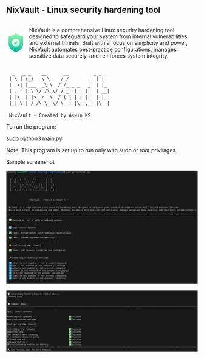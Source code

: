 ## NixVault - Linux security hardening tool
<div style="display: flex; align-items: center;">
    <img src="nixvault_icon.png" alt="NixVault Icon" width="50" style="margin-right: 10px;"/>
    <p>NixVault is a comprehensive Linux security hardening tool designed to safeguard your system from internal vulnerabilities and external threats. Built with a focus on simplicity and power, NixVault automates best-practice configurations, manages sensitive data securely, and reinforces system integrity.</p>
</div>

```
  _   _ _    __      __         _ _   
 | \ | (_)   \ \    / /        | | |  
 |  \| |___  _\ \  / /_ _ _   _| | |_ 
 | . ` | \ \/ /\ \/ / _` | | | | | __|
 | |\  | |>  <  \  / (_| | |_| | | |_ 
 |_| \_|_/_/\_\  \/ \__,_|\__,_|_|\__|
 
 NixVault - Created by Aswin KS 

```


To run the program:

sudo python3 main.py

Note: This program is set up to run only with sudo or root privilages

Sample screenshot


![alt text](image-0.png)

![alt text](image-1.png)